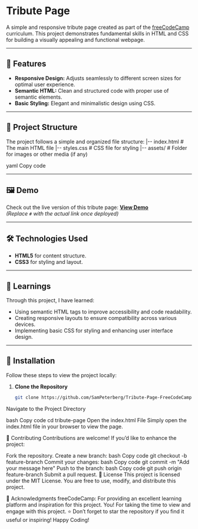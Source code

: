 # Tribute Page

A simple and responsive tribute page created as part of the [freeCodeCamp](https://www.freecodecamp.org/) curriculum. This project demonstrates fundamental skills in HTML and CSS for building a visually appealing and functional webpage.

---

## 🚀 Features

- **Responsive Design:** Adjusts seamlessly to different screen sizes for optimal user experience.
- **Semantic HTML:** Clean and structured code with proper use of semantic elements.
- **Basic Styling:** Elegant and minimalistic design using CSS.

---

## 📂 Project Structure

The project follows a simple and organized file structure:
|-- index.html # The main HTML file |-- styles.css # CSS file for styling |-- assets/ # Folder for images or other media (if any)

yaml
Copy code

---

## 🖼️ Demo

Check out the live version of this tribute page: **[View Demo](#)**  
*(Replace `#` with the actual link once deployed)*

---

## 🛠️ Technologies Used

- **HTML5** for content structure.
- **CSS3** for styling and layout.

---

## 📝 Learnings

Through this project, I have learned:
- Using semantic HTML tags to improve accessibility and code readability.
- Creating responsive layouts to ensure compatibility across various devices.
- Implementing basic CSS for styling and enhancing user interface design.

---

## 🔧 Installation

Follow these steps to view the project locally:

1. **Clone the Repository**  
   ```bash
   git clone https://github.com/SamPeterberg/Tribute-Page-FreeCodeCamp.git
Navigate to the Project Directory

bash
Copy code
cd tribute-page
Open the index.html File
Simply open the index.html file in your browser to view the page.

🤝 Contributing
Contributions are welcome! If you’d like to enhance the project:

Fork the repository.
Create a new branch:
bash
Copy code
git checkout -b feature-branch
Commit your changes:
bash
Copy code
git commit -m "Add your message here"
Push to the branch:
bash
Copy code
git push origin feature-branch
Submit a pull request.
📜 License
This project is licensed under the MIT License. You are free to use, modify, and distribute this project.

🙌 Acknowledgments
freeCodeCamp: For providing an excellent learning platform and inspiration for this project.
You! For taking the time to view and engage with this project.
⭐️ Don’t forget to star the repository if you find it useful or inspiring!
Happy Coding!



